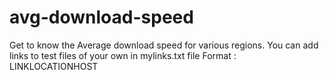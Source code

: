 # avg-download-speed
Get to know the Average download speed for various regions.
You can add links to test files of your own in mylinks.txt file
Format : LINK<space>LOCATION<space>HOST
